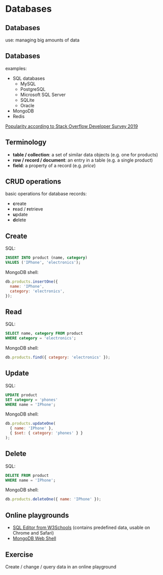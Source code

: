 # Databases

## Databases

use: managing big amounts of data

## Databases

examples:

- SQL databases
  - MySQL
  - PostgreSQL
  - Microsoft SQL Server
  - SQLite
  - Oracle
- MongoDB
- Redis

[Popularity according to Stack Overflow Developer Survey 2019](https://insights.stackoverflow.com/survey/2019#technology-_-databases)

## Terminology

- **table / collection**: a set of similar data objects (e.g. one for products)
- **row / record / document**: an entry in a table (e.g. a single product)
- **field**: a property of a record (e.g. _price_)

## CRUD operations

basic operations for database records:

- **c**reate
- **r**ead / **r**etrieve
- **u**pdate
- **d**elete

## Create

SQL:

```sql
INSERT INTO product (name, category)
VALUES ('IPhone', 'electronics');
```

MongoDB shell:

```js
db.products.insertOne({
  name: 'IPhone',
  category: 'electronics',
});
```

## Read

SQL:

```sql
SELECT name, category FROM product
WHERE category = 'electronics';
```

MongoDB shell:

```js
db.products.find({ category: 'electronics' });
```

## Update

SQL:

```sql
UPDATE product
SET category = 'phones'
WHERE name = 'IPhone';
```

MongoDB shell:

```js
db.products.updateOne(
  { name: 'IPhone' },
  { $set: { category: 'phones' } }
);
```

## Delete

SQL:

```sql
DELETE FROM product
WHERE name = 'IPhone';
```

MongoDB shell:

```js
db.products.deleteOne({ name: 'IPhone' });
```

## Online playgrounds

- [SQL Editor from W3Schools](https://www.w3schools.com/sql/trysql.asp?filename=trysql_select_all) (contains predefined data, usable on Chrome and Safari)
- [MongoDB Web Shell](https://docs.mongodb.com/manual/tutorial/getting-started/)

## Exercise

Create / change / query data in an online playground

